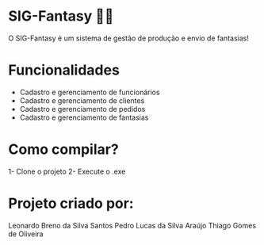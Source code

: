 # SIG-Fantasy 🧙‍♂️
O SIG-Fantasy é um sistema de gestão de produção e envio de fantasias!

# Funcionalidades 
- Cadastro e gerenciamento de funcionários
- Cadastro e gerenciamento de clientes
- Cadastro e gerenciamento de pedidos
- Cadastro e gerenciamento de fantasias

# Como compilar?
1- Clone o projeto
2- Execute o .exe

# Projeto criado por:
Leonardo Breno da Silva Santos
Pedro Lucas da Silva Araújo
Thiago Gomes de Oliveira
